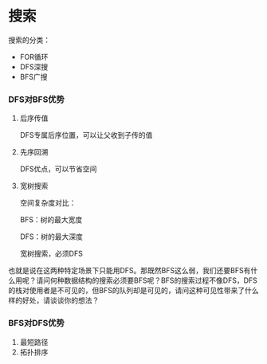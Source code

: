# 搜索



搜索的分类：

- FOR循环
- DFS深搜
- BFS广搜



### DFS对BFS优势

1. 后序传值

   DFS专属后序位置，可以让父收到子传的值

2. 先序回溯

   DFS优点，可以节省空间

3. 宽树搜索

   空间复杂度对比：

   BFS：树的最大宽度

   DFS：树的最大深度

   宽树搜索，必须DFS





也就是说在这两种特定场景下只能用DFS。那既然BFS这么弱，我们还要BFS有什么用呢？请问何种数据结构的搜索必须要BFS呢？BFS的搜索过程不像DFS，DFS的栈对使用者是不可见的，但BFS的队列却是可见的，请问这种可见性带来了什么样的好处，请谈谈你的想法？



### BFS对DFS优势

1. 最短路径
2. 拓扑排序

